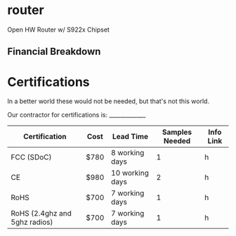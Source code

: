 # router

Open HW Router w/ S922x Chipset


## Financial Breakdown


# Certifications
In a better world these would not be needed, but that's not this world.

Our contractor for certifications is: _____________

| Certification  | Cost  | Lead Time  | Samples Needed  | Info Link  |
|---|---|---|---|---|
| FCC (SDoC)  | $780  | 8 working days  | 1  | h  |
| CE  | $980  | 10 working days  | 2  | h  |
| RoHS  | $700  | 7 working days  | 1  | h  |
| RoHS (2.4ghz and 5ghz radios)  | $700  | 7 working days  | 1  | h  |
